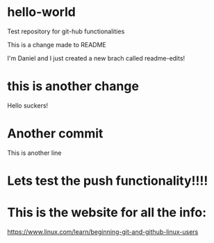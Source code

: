 # hello-world
Test repository for git-hub functionalities

This is a change made to README

I'm Daniel and I just created a new brach called readme-edits!

# this is another change
Hello suckers!

# Another commit
This is another line


# Lets test the push functionality!!!!



# This is the website for all the info: 
https://www.linux.com/learn/beginning-git-and-github-linux-users 
